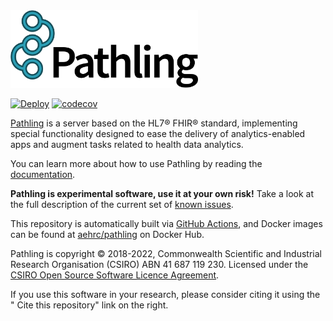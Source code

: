 <a href="https://pathling.csiro.au">
<picture>
  <source srcset="./media/logo-colour-tight-dark.svg" media="(prefers-color-scheme: dark)"/>
  <img src="./media/logo-colour-detail-tight.svg" alt="Pathling logo" width="300"/>
</picture>
</a>

[![Deploy](https://github.com/aehrc/pathling/workflows/Deploy/badge.svg)](https://github.com/aehrc/pathling/actions?query=workflow%3ADeploy) [![codecov](https://codecov.io/gh/aehrc/pathling/branch/master/graph/badge.svg?token=A2RDYU05DT)](https://codecov.io/gh/aehrc/pathling)

[Pathling](https://pathling.csiro.au) is a server based on the HL7® FHIR® standard, implementing special functionality designed
to ease the delivery of analytics-enabled apps and augment tasks related to health data analytics.

You can learn more about how to use Pathling by reading the
[documentation](https://pathling.csiro.au/docs).

**Pathling is experimental software, use it at your own risk!** Take a look at the
full description of the current set of [known issues](https://github.com/aehrc/pathling/issues).

This repository is automatically built
via [GitHub Actions](https://github.com/aehrc/pathling/actions), and Docker
images can be found at [aehrc/pathling](https://hub.docker.com/r/aehrc/pathling)
on Docker Hub.

Pathling is copyright © 2018-2022, Commonwealth Scientific and Industrial
Research Organisation
(CSIRO) ABN 41 687 119 230. Licensed under
the [CSIRO Open Source Software Licence Agreement](./LICENSE.md).

If you use this software in your research, please consider citing it using the "
Cite this repository" link on the right.
